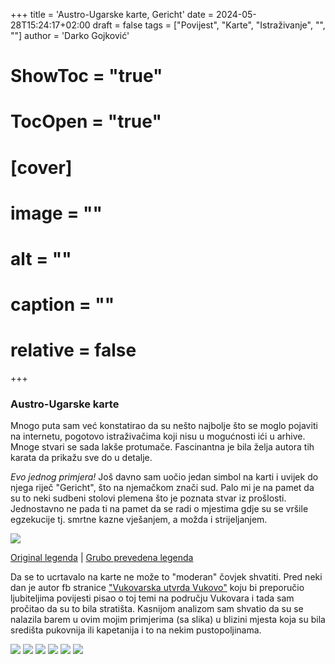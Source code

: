 +++
title = 'Austro-Ugarske karte, Gericht'
date = 2024-05-28T15:24:17+02:00
draft = false
tags = ["Povijest", "Karte", "Istraživanje", "", ""]
author = 'Darko Gojković'
# ShowToc = "true"
# TocOpen = "true"
# [cover]
# image = ""
# alt = ""
# caption = ""
# relative = false
+++

### Austro-Ugarske karte

Mnogo puta sam već konstatirao da su nešto najbolje što se moglo pojaviti na internetu, pogotovo istraživačima koji nisu u mogućnosti ići u arhive. 
Mnoge stvari se sada lakše protumače. Fascinantna je bila želja autora tih karata da prikažu sve do u detalje. 

*Evo jednog primjera!*
Još davno sam uočio jedan simbol na karti i uvijek do njega riječ "Gericht", što na njemačkom znači sud.
Palo mi je na pamet da su to neki sudbeni stolovi plemena što je poznata stvar iz prošlosti.
Jednostavno ne pada ti na pamet da se radi o mjestima gdje su se vršile egzekucije tj. smrtne kazne vješanjem, a možda i strijeljanjem.

![](/blog/gericht/slike/vjesala.png)

[Original legenda](/blog/gericht/slike/firstsurvey.jpg) | [Grubo prevedena legenda](/blog/gericht/slike/firstsurveyprijevod.jpg)

Da se to ucrtavalo na karte ne može to "moderan" čovjek shvatiti.
Pred neki dan je autor fb stranice ["Vukovarska utvrda Vukovo"](https://www.facebook.com/profile.php?id=100064552007617) koju bi preporučio ljubiteljima povijesti pisao o toj temi na području Vukovara i tada sam pročitao da su to bila stratišta.
Kasnijom analizom sam shvatio da su se nalazila barem u ovim mojim primjerima (sa slika) u blizini mjesta koja su bila središta pukovnija ili kapetanija i to na nekim pustopoljinama.


![](/blog/gericht/slike/barilovic.png)
![](/blog/gericht/slike/glina.png)
![](/blog/gericht/slike/gospic.png)
![](/blog/gericht/slike/karlovac.png)
![](/blog/gericht/slike/ogulin.png)
![](/blog/gericht/slike/zagreb.png)


